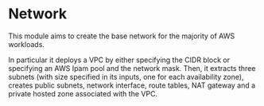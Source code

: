 # Network

This module aims to create the base network for the majority of AWS workloads.

In particular it deploys a VPC by either specifying the CIDR block or specifying an AWS Ipam pool and the network mask. Then, it extracts three subnets (with size specified in its inputs, one for each availability zone), creates public subnets, network interface, route tables, NAT gateway and a private hosted zone associated with the VPC.
